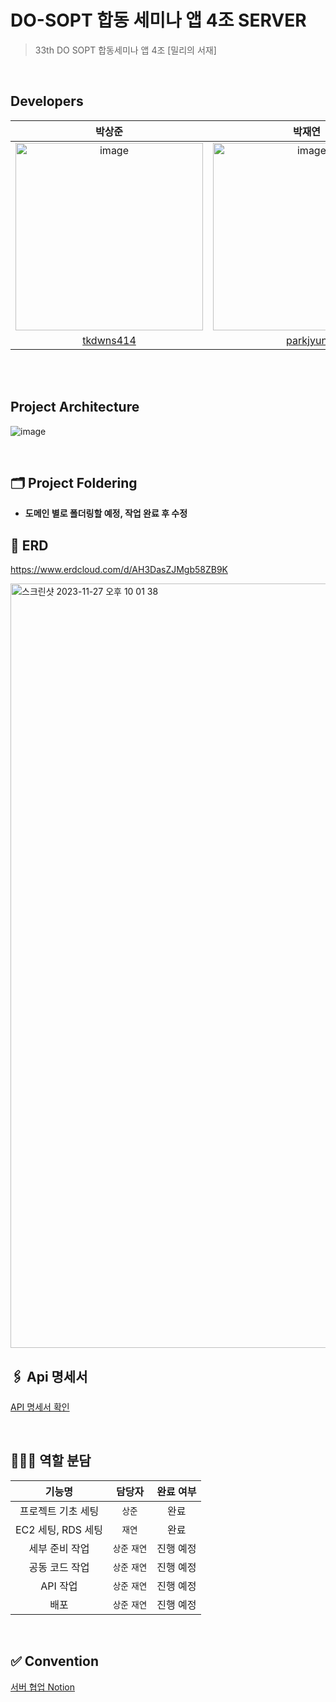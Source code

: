 # DO-SOPT 합동 세미나 앱 4조 SERVER

> 33th DO SOPT 합동세미나 앱 4조 [밀리의 서재] <br>

<br>

## Developers


|           박상준                                                                            |                                           박재연                                            |
|:----------------------------------------------------------------------------------------:|:----------------------------------------------------------------------------------------:|
| <img width="300" alt="image" src="https://avatars.githubusercontent.com/u/74230343?v=4"> | <img width="300" alt="image" src="https://avatars.githubusercontent.com/u/98092394?v=4"> | 
|                        [tkdwns414](https://github.com/tkdwns414)                         |                         [parkjyun](https://github.com/parkjyun)                          |


<br/>
<br/>

## Project Architecture
![image](https://github.com/DO-SOPT-APP4-MILLIE/Millie_Server/assets/74230343/fc248041-bb2c-45b2-ac7e-5b3b38cb689e)

<br/>


## 🗂️ Project Foldering

- **도메인 별로 폴더링할 예정, 작업 완료 후 수정**

## 📌 ERD
https://www.erdcloud.com/d/AH3DasZJMgb58ZB9K

<img width="1223" alt="스크린샷 2023-11-27 오후 10 01 38" src="https://github.com/DO-SOPT-APP4-MILLIE/Millie_Server/assets/98092394/b771b4df-8c29-49a2-ab14-27d86cbfaa10">
<br>

## 🖇 Api 명세서

[API 명세서 확인](https://www.notion.so/dosopt/57f8d78127a043a2a2662d3d2c208faf?v=40c29254ee1b43708c83570ee1b75727&pvs=4)

<br>


## 🙋🏻‍♀️ 역할 분담

<div markdown="1">  

|      기능명       |    담당자    | 완료 여부 |
|:--------------:|:---------:|:-----:|
|   프로젝트 기초 세팅   |   `상준`    |  완료   |
| EC2 세팅, RDS 세팅 |   `재연`    |  완료   |
|    세부 준비 작업    | `상준` `재연` | 진행 예정 |
|    공동 코드 작업    | `상준` `재연` | 진행 예정 |
|     API 작업     | `상준` `재연` | 진행 예정 |
|       배포       | `상준` `재연` | 진행 예정 |

</div>
 <br>

## ✅ Convention
[서버 협업 Notion](https://www.notion.so/dosopt/Notion-c92c2c37fc574df8afaa0c0b8529ffa1?pvs=4)
 
